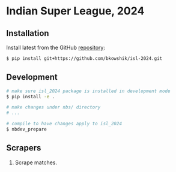 # Indian Super League, 2024


<!-- WARNING: THIS FILE WAS AUTOGENERATED! DO NOT EDIT! -->

## Installation

Install latest from the GitHub
[repository](https://github.com/bkowshik/isl-2024):

``` bash
$ pip install git+https://github.com/bkowshik/isl-2024.git
```

## Development

``` bash
# make sure isl_2024 package is installed in development mode
$ pip install -e .

# make changes under nbs/ directory
# ...

# compile to have changes apply to isl_2024
$ nbdev_prepare
```

## Scrapers

1.  Scrape matches.

